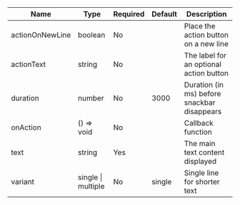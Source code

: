 | Name            | Type               | Required | Default | Description                                 |
|-----------------|--------------------|----------|---------|---------------------------------------------|
| actionOnNewLine | boolean            | No       |         | Place the action button on a new line       |
| actionText      | string             | No       |         | The label for an optional action button     |
| duration        | number             | No       | 3000    | Duration (in ms) before snackbar disappears |
| onAction        | () => void         | No       |         | Callback function                           |
| text            | string             | Yes      |         | The main text content displayed             |
| variant         | single \| multiple | No       | single  | Single line for shorter text                |